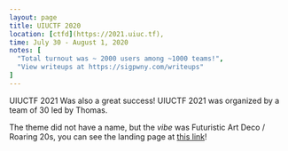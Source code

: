 ```yaml
---
layout: page
title: UIUCTF 2020
location: [ctfd](https://2021.uiuc.tf), 
time: July 30 - August 1, 2020
notes: [
  "Total turnout was ~ 2000 users among ~1000 teams!",
  "View writeups at https://sigpwny.com/writeups"
]
---
```

UIUCTF 2021 Was also a great success! UIUCTF 2021 was organized by a team of 30 led by Thomas.

The theme did not have a name, but the *vibe* was Futuristic Art Deco / Roaring 20s, you can see the landing page at [this link](https://uiuctf.sigpwny.com/2021)!